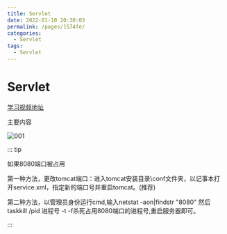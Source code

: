 ```yaml
---
title: Servlet
date: 2022-01-10 20:30:03
permalink: /pages/1574fe/
categories:
  - Servlet
tags:
  - Servlet
---
```

# Servlet

[学习视频地址](https://www.bilibili.com/video/BV1ZC4y1t7Aa?from=search&seid=8683124770659686534&spm_id_from=333.337.0.0)

主要内容

![001](https://fastly.jsdelivr.net/gh/xustudyxu/image-hosting@master/studynotes/Servlet/images/01/001.png)

::: tip

如果8080端口被占用

第一种方法，更改tomcat端口：进入tomcat安装目录\conf文件夹，以记事本打开service.xml，指定新的端口号并重启tomcat。(推荐)

第二种方法，以管理员身份运行cmd,输入netstat -aon|findstr "8080" 然后taskkill /pid 进程号 -t -f杀死占用8080端口的进程号,重启服务器即可。

:::



